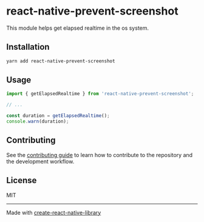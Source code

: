 # react-native-prevent-screenshot

This module helps get elapsed realtime in the os system.

## Installation

```sh
yarn add react-native-prevent-screenshot
```

## Usage

```js
import { getElapsedRealtime } from 'react-native-prevent-screenshot';

// ...

const duration = getElapsedRealtime();
console.warn(duration);
```

## Contributing

See the [contributing guide](CONTRIBUTING.md) to learn how to contribute to the repository and the development workflow.

## License

MIT

---

Made with [create-react-native-library](https://github.com/callstack/react-native-builder-bob)
